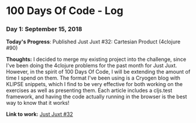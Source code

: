 # 100 Days Of Code - Log

### Day 1: September 15, 2018

**Today's Progress**: Published Just Juxt #32: Cartesian Product (4clojure #90)

**Thoughts:** I decided to merge my existing project into the challenge, since I've been doing the 4clojure problems for the past month for Just Juxt. However, in the spirit of 100 Days Of Code, I will be extending the amount of time I spend on them. The format I've been using is a Cryogen blog with KLIPSE snippets, which I find to be very effective for both working on the exercises as well as presenting them. Each article includes a cljs.test framework, and having the code actually running in the browser is the best way to know that it works!

**Link to work:** [Just Juxt #32](https://porkostomus.gitlab.io/posts-output/2018-09-15-Just-Juxt-32/)
